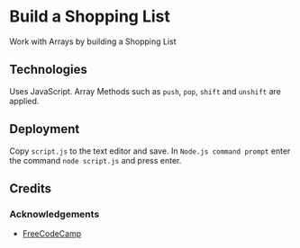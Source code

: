 # Build a Shopping List

Work with Arrays by building a Shopping List

## Technologies

Uses JavaScript.  Array Methods such as `push`, `pop`, `shift` and `unshift` are applied.

## Deployment

Copy `script.js` to the text editor and save.  In `Node.js command prompt` enter the command `node script.js` and press enter.

## Credits

### Acknowledgements

- [FreeCodeCamp](https://www.freecodecamp.org)
